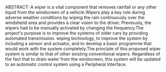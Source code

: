 ABSTRACT:
   A wiper is a vital component that removes rainfall or any other liquid from the windscreen of a vehicle.Wipers play a key role during adverse weather conditions by wiping the rain continuously over the windsheild area and provides a clear vision to the driver. Previously, the wipers had to be manually activated by changing the frequency.The project's purpose is to improve the systems of older cars by providing automated transmission. wiping technology, to improve the system by including a sensor and actuator, and to develop a basic programme that would work with the system completely.The principle of this proposed wiper system is similar to that of other existing conventional wipers. Regardless of the fact that to drain water from the windscreen, this system will be updated to an automatic control system using a Peripheral Interface.
